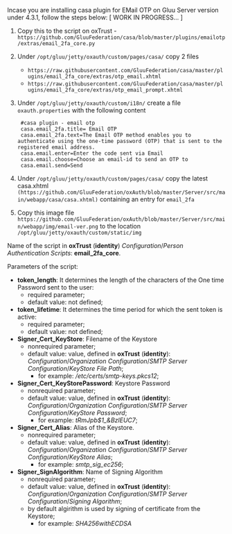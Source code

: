 Incase you are installing casa plugin for EMail OTP on Gluu Server version under 4.3.1, follow the steps below: [ WORK IN PROGRESS... ]

1. Copy this to the script on oxTrust - `https://github.com/GluuFederation/casa/blob/master/plugins/emailotp/extras/email_2fa_core.py`
1. Under `/opt/gluu/jetty/oxauth/custom/pages/casa/` copy 2 files    
   - `https://raw.githubusercontent.com/GluuFederation/casa/master/plugins/email_2fa_core/extras/otp_email.xhtml`   
   - `https://raw.githubusercontent.com/GluuFederation/casa/master/plugins/email_2fa_core/extras/otp_email_prompt.xhtml`
1. Under `/opt/gluu/jetty/oxauth/custom/i18n/` create a file `oxauth.properties` with the following content
   ```
    #casa plugin - email otp
    casa.email_2fa.title= Email OTP
    casa.email_2fa.text=The Email OTP method enables you to authenticate using the one-time password (OTP) that is sent to the registered email address.
    casa.email.enter=Enter the code sent via Email
    casa.email.choose=Choose an email-id to send an OTP to
    casa.email.send=Send
   ```
1. Under  `/opt/gluu/jetty/oxauth/custom/pages/casa/` copy the latest casa.xhtml `(https://github.com/GluuFederation/oxAuth/blob/master/Server/src/main/webapp/casa/casa.xhtml)` containing an entry for `email_2fa `

1. Copy this image file `https://github.com/GluuFederation/oxAuth/blob/master/Server/src/main/webapp/img/email-ver.png` to the location  `/opt/gluu/jetty/oxauth/custom/static/img`

Name of the script in **oxTrust** (**identity**) *Configuration*/*Person Authentication Scripts*: **email_2fa_core**.

Parameters of the script:

- **token_length**:     It determines the length of the characters of the One time Password sent to the user:
    + required parameter;
    + default value: not defined;
- **token_lifetime**:   It determines the time period for which the sent token is active:
    + required parameter;
    + default value: not defined;
- **Signer_Cert_KeyStore**: Filename of the Keystore
    + nonrequired parameter;
    + default value: value, defined in **oxTrust** (**identity**): *Configuration*/*Organization Configuration*/*SMTP Server Configuration*/*KeyStore File Path*;
        * for example: */etc/certs/smtp-keys.pkcs12*;
- **Signer_Cert_KeyStorePassword**: Keystore Password
    + nonrequired parameter;
    + default value: value, defined in **oxTrust** (**identity**): *Configuration*/*Organization Configuration*/*SMTP Server Configuration*/*KeyStore Password*;
        * for example: *tRmJpb$1_&BzlEUC7*;
- **Signer_Cert_Alias**: Alias of the Keystore.
    + nonrequired parameter;
    + default value: value, defined in **oxTrust** (**identity**): *Configuration*/*Organization Configuration*/*SMTP Server Configuration*/*KeyStore Alias*;
        * for example: *smtp_sig_ec256*;
- **Signer_SignAlgorithm**: Name of Signing Algorithm
    + nonrequired parameter;
    + default value: value, defined in **oxTrust** (**identity**): *Configuration*/*Organization Configuration*/*SMTP Server Configuration*/*Signing Algorithm*;
    + by default algirithm is used by signing of certificate from the Keystore;
        * for example: *SHA256withECDSA*
